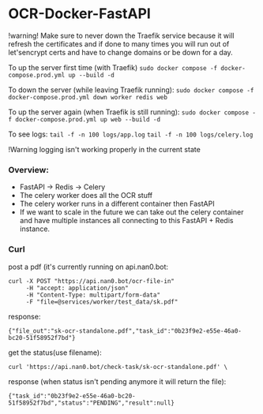 # OCR-Docker-FastAPI

!warning!
Make sure to never down the Traefik service because it will refresh the
certificates and if done to many times you will run out of let'sencrypt
certs and have to change domains or be down for a day.

To up the server first time (with Traefik)
`sudo docker compose -f docker-compose.prod.yml up --build -d`

To down the server (while leaving Traefik running):
`sudo docker compose -f docker-compose.prod.yml down worker redis web`

To up the server again (when Traefik is still running):
`sudo docker compose -f docker-compose.prod.yml up web --build -d`

To see logs:
`tail -f -n 100 logs/app.log`
`tail -f -n 100 logs/celery.log`

!Warning logging isn't working properly in the current state


### Overview:
- FastAPI -> Redis -> Celery
- The celery worker does all the OCR stuff
- The celery worker runs in a different container then FastAPI
- If we want to scale in the future we can take out the celery container
  and have multiple instances all connecting to this FastAPI + Redis
  instance.

### Curl

post a pdf (it's currently running on api.nan0.bot:

```
curl -X POST "https://api.nan0.bot/ocr-file-in"
     -H "accept: application/json"
     -H "Content-Type: multipart/form-data"
     -F "file=@services/worker/test_data/sk.pdf"
```
response:
```
{"file_out":"sk-ocr-standalone.pdf","task_id":"0b23f9e2-e55e-46a0-bc20-51f58952f7bd"}
```

get the status(use filename):
```
curl 'https://api.nan0.bot/check-task/sk-ocr-standalone.pdf' \
```

response (when status isn't pending anymore it will return the file):
```
{"task_id":"0b23f9e2-e55e-46a0-bc20-51f58952f7bd","status":"PENDING","result":null}
```
